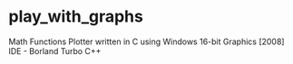 play_with_graphs
================

Math Functions Plotter written in C using Windows 16-bit Graphics [2008]
IDE - Borland Turbo C++
